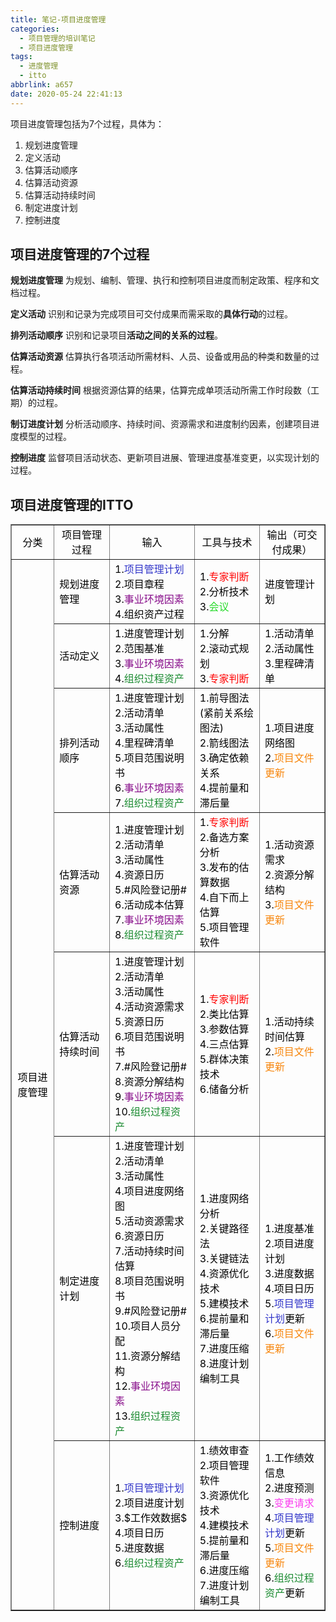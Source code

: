 ```yaml
---
title: 笔记-项目进度管理
categories:
  - 项目管理的培训笔记
  - 项目进度管理
tags:
  - 进度管理
  - itto
abbrlink: a657
date: 2020-05-24 22:41:13
---
```


项目进度管理包括为7个过程，具体为：

1. 规划进度管理
2. 定义活动
3. 估算活动顺序
4. 估算活动资源
5. 估算活动持续时间
6. 制定进度计划
7. 控制进度

<!-- more -->

## 项目进度管理的7个过程

**规划进度管理**
为规划、编制、管理、执行和控制项目进度而制定政策、程序和文档过程。

**定义活动**
识别和记录为完成项目可交付成果而需采取的**具体行动**的过程。

**排列活动顺序**
识别和记录项目**活动之间的关系的过程**。

**估算活动资源**
估算执行各项活动所需材料、人员、设备或用品的种类和数量的过程。

**估算活动持续时间**
根据资源估算的结果，估算完成单项活动所需工作时段数（工期）的过程。

**制订进度计划**
分析活动顺序、持续时间、资源需求和进度制约因素，创建项目进度模型的过程。

**控制进度**
监督项目活动状态、更新项目进展、管理进度基准变更，以实现计划的过程。

## 项目进度管理的ITTO

<table border="1" cellspacing="0"><tbody><tr><td style="text-align:center;vertical-align:middle;width:72pt;"><span style="color:#000000;">分类</span></td>
<td style="text-align:center;vertical-align:middle;width:107.25pt;"><span style="color:#000000;">项目管理过程</span></td>
<td style="text-align:center;vertical-align:middle;width:218px;"><span style="color:#000000;">输入</span></td>
<td style="text-align:center;vertical-align:middle;width:170px;"><span style="color:#000000;">工具与技术</span></td>
<td style="text-align:center;vertical-align:middle;width:157px;"><span style="color:#000000;">输出（可交付成果）</span></td>
</tr><tr><td rowspan="7" style="text-align:center;vertical-align:middle;width:72pt;"><span style="color:#000000;">项目进度管理</span></td>
<td style="vertical-align:middle;width:107.25pt;"><span style="color:#000000;">规划进度管理</span></td>
<td style="vertical-align:middle;width:218px;"><span style="color:#000000;">1.<span style="color:#3236c9;">项目管理计划</span><br><span style="color:#000000;">2.项目章程<br>
3.</span><span style="color:#880f8b;">事业环境因素</span><br><span style="color:#000000;">4.组织资产过程</span></span></td>
<td style="vertical-align:middle;width:170px;"><span style="color:#000000;">1.<span style="color:#ff0000;">专家判断</span><br><span style="color:#000000;">2.分析技术<br>
3.</span><span style="color:#26da2a;">会议</span></span></td>
<td style="vertical-align:middle;width:157px;"><span style="color:#000000;">进度管理计划</span></td>
</tr><tr><td style="vertical-align:middle;width:107.25pt;"><span style="color:#000000;">活动定义</span></td>
<td style="vertical-align:middle;width:218px;"><span style="color:#000000;">1.进度管理计划<br>
2.范围基准<br>
3.<span style="color:#880f8b;">事业环境因素</span><br><span style="color:#000000;">4.</span><span style="color:#198a2f;">组织过程资产</span></span></td>
<td style="vertical-align:middle;width:170px;"><span style="color:#000000;">1.分解<br>
2.滚动式规划<br>
3.<span style="color:#ff0000;">专家判断</span></span></td>
<td style="vertical-align:middle;width:157px;"><span style="color:#000000;">1.活动清单<br>
2.活动属性<br>
3.里程碑清单</span></td>
</tr><tr><td style="vertical-align:middle;width:107.25pt;"><span style="color:#000000;">排列活动顺序</span></td>
<td style="vertical-align:middle;width:218px;"><span style="color:#000000;">1.进度管理计划<br>
2.活动清单<br>
3.活动属性<br>
4.里程碑清单<br>
5.项目范围说明书<br>
6.<span style="color:#880f8b;">事业环境因素</span><br><span style="color:#000000;">7.</span><span style="color:#198a2f;">组织过程资产</span></span></td>
<td style="vertical-align:middle;width:170px;"><span style="color:#000000;">1.前导图法(紧前关系绘图法)<br>
2.箭线图法<br>
3.确定依赖关系<br>
4.提前量和滞后量</span></td>
<td style="vertical-align:middle;width:157px;"><span style="color:#000000;">1.项目进度网络图<br>
2.<span style="color:#f7860c;">项目文件更新</span></span></td>
</tr><tr><td style="vertical-align:middle;width:107.25pt;"><span style="color:#000000;">估算活动资源</span></td>
<td style="vertical-align:middle;width:218px;"><span style="color:#000000;">1.进度管理计划<br>
2.活动清单<br>
3.活动属性<br>
4.资源日历<br>
5.#风险登记册#<br>
6.活动成本估算<br>
7.<span style="color:#880f8b;">事业环境因素</span><br><span style="color:#000000;">8.</span><span style="color:#198a2f;">组织过程资产</span></span></td>
<td style="vertical-align:middle;width:170px;"><span style="color:#000000;">1.<span style="color:#ff0000;">专家判断</span><br><span style="color:#000000;">2.备选方案分析<br>
3.发布的估算数据<br>
4.自下而上估算<br>
5.项目管理软件</span></span></td>
<td style="vertical-align:middle;width:157px;"><span style="color:#000000;">1.活动资源需求<br>
2.资源分解结构<br>
3.<span style="color:#f7860c;">项目文件更新</span></span></td>
</tr><tr><td style="vertical-align:middle;width:107.25pt;"><span style="color:#000000;">估算活动持续时间</span></td>
<td style="vertical-align:middle;width:218px;"><span style="color:#000000;">1.进度管理计划<br>
2.活动清单<br>
3.活动属性<br>
4.活动资源需求<br>
5.资源日历<br>
6.项目范围说明书<br>
7.#风险登记册#<br>
8.资源分解结构<br>
9.<span style="color:#880f8b;">事业环境因素</span><br><span style="color:#000000;">10.</span><span style="color:#198a2f;">组织过程资产</span></span></td>
<td style="vertical-align:middle;width:170px;"><span style="color:#000000;">1.<span style="color:#ff0000;">专家判断</span><br><span style="color:#000000;">2.类比估算<br>
3.参数估算<br>
4.三点估算<br>
5.群体决策技术<br>
6.储备分析</span></span></td>
<td style="vertical-align:middle;width:157px;"><span style="color:#000000;">1.活动持续时间估算<br>
2.<span style="color:#f7860c;">项目文件更新</span></span></td>
</tr><tr><td style="vertical-align:middle;width:107.25pt;"><span style="color:#000000;">制定进度计划</span></td>
<td style="vertical-align:middle;width:218px;"><span style="color:#000000;">1.进度管理计划<br>
2.活动清单<br>
3.活动属性<br>
4.项目进度网络图<br>
5.活动资源需求<br>
6.资源日历<br>
7.活动持续时间估算<br>
8.项目范围说明书<br>
9.#风险登记册#<br>
10.项目人员分配<br>
11.资源分解结构<br>
12.<span style="color:#880f8b;">事业环境因素</span><br><span style="color:#000000;">13.</span><span style="color:#198a2f;">组织过程资产</span></span></td>
<td style="vertical-align:middle;width:170px;"><span style="color:#000000;">1.进度网络分析<br>
2.关键路径法<br>
3.关键链法<br>
4.资源优化技术<br>
5.建模技术<br>
6.提前量和滞后量<br>
7.进度压缩<br>
8.进度计划编制工具</span></td>
<td style="vertical-align:middle;width:157px;"><span style="color:#000000;">1.进度基准<br>
2.项目进度计划<br>
3.进度数据<br>
4.项目日历<br>
5.<span style="color:#3236c9;">项目管理计划</span><span style="color:#000000;">更新<br>
6.</span><span style="color:#f7860c;">项目文件更新</span></span></td>
</tr><tr><td style="vertical-align:middle;width:107.25pt;"><span style="color:#000000;">控制进度</span></td>
<td style="vertical-align:middle;width:218px;"><span style="color:#000000;">1.<span style="color:#3236c9;">项目管理计划</span><br><span style="color:#000000;">2.项目进度计划<br>
3.$工作效数据$<br>
4.项目日历<br>
5.进度数据<br>
6.</span><span style="color:#198a2f;">组织过程资产</span></span></td>
<td style="vertical-align:middle;width:170px;"><span style="color:#000000;">1.绩效审查<br>
2.项目管理软件<br>
3.资源优化技术<br>
4.建模技术<br>
5.提前量和滞后量<br>
6.进度压缩<br>
7.进度计划编制工具</span></td>
<td style="vertical-align:middle;width:157px;"><span style="color:#000000;">1.工作绩效信息<br>
2.进度预测<br>
3.<span style="color:#fa3cef;">变更请求</span><br><span style="color:#000000;">4.</span><span style="color:#3236c9;">项目管理计划</span><span style="color:#000000;">更新<br>
5.</span><span style="color:#f7860c;">项目文件更新</span><br><span style="color:#000000;">6.</span><span style="color:#198a2f;">组织过程资产</span><span style="color:#000000;">更新</span></span></td>
</tr></tbody></table>
